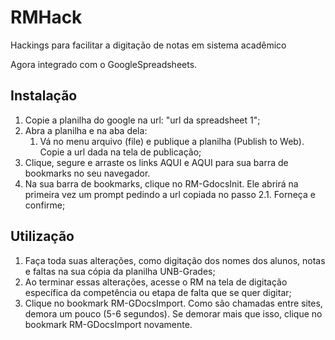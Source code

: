 RMHack
======

Hackings para facilitar a digitação de notas em sistema acadêmico

Agora integrado com o GoogleSpreadsheets. 

## Instalação

1. Copie a planilha do google na url: "url da spreadsheet 1";
2. Abra a planilha e na aba dela:
   1. Vá no menu arquivo (file) e publique a planilha (Publish to Web). Copie a url dada na tela de publicação;
2. Clique, segure e arraste os links AQUI e AQUI para sua barra de bookmarks no seu navegador.
3. Na sua barra de bookmarks, clique no RM-GdocsInit. Ele abrirá na primeira vez um prompt pedindo a url copiada no passo 2.1. Forneça e confirme;

## Utilização
1. Faça toda suas alterações, como digitação dos nomes dos alunos, notas e faltas na sua cópia da planilha UNB-Grades;
2. Ao terminar essas alterações, acesse o RM na tela de digitação específica da competência ou etapa de falta que se quer digitar;
3. Clique no bookmark RM-GDocsImport. Como são chamadas entre sites, demora um pouco (5-6 segundos). Se demorar mais que isso, clique no bookmark RM-GDocsImport novamente.



